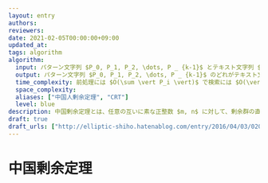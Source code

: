```yaml
---
layout: entry
authors:
reviewers:
date: 2021-02-05T00:00:00+09:00
updated_at:
tags: algorithm
algorithm:
  input: パターン文字列 $P_0, P_1, P_2, \dots, P _ {k-1}$ とテキスト文字列 $T$
  output: パターン文字列 $P_0, P_1, P_2, \dots, P _ {k-1}$ のどれがテキスト文字列 $T$ に含まれるか。含まれるならその位置も
  time_complexity: 前処理には $O(\sum \vert P_i \vert)$ で検索には $O(\vert T \vert)$
  space_complexity:
  aliases: ["中国人剰余定理", "CRT"]
  level: blue
description: 中国剰余定理とは、任意の互いに素な正整数 $m, n$ に対して、剰余群の直積群 $\mathbb{Z}/m \mathbb{Z} \times \mathbb{Z}/n \mathbb{Z}$ と剰余群 $\mathbb{Z}/ m n \mathbb{Z}$ とが同型である、という定理のこと。あるいは同じことだが、任意の互いに素な正整数 $m, n$ および任意の整数 $a, b$ に対して、ある整数 $x$ が $m n$ を法として一意に存在して、$x \equiv a \pmod{m}$ かつ $x \equiv b \pmod{n}$ を満たす、という定理のこと。
draft: true
draft_urls: ["http://elliptic-shiho.hatenablog.com/entry/2016/04/03/020117", "https://qiita.com/drken/items/ae02240cd1f8edfc86fd"]
---
```


# 中国剰余定理

